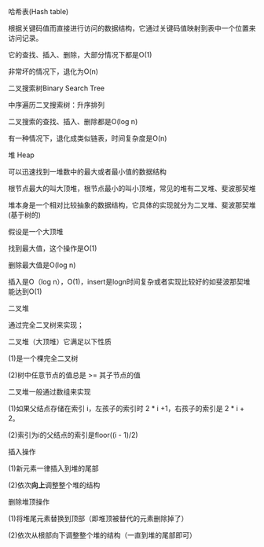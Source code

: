 哈希表(Hash table)

根据关键码值而直接进行访问的数据结构，它通过关键码值映射到表中一个位置来访问记录。

它的查找、插入、删除，大部分情况下都是O(1)

非常坏的情况下，退化为O(n)



二叉搜索树Binary Search Tree

中序遍历二叉搜索树：升序排列

二叉搜索的查找、插入、删除都是O(log n)

有一种情况下，退化成类似链表，时间复杂度是O(n)



堆 Heap

可以迅速找到一堆数中的最大或者最小值的数据结构

根节点最大的叫大顶堆，根节点最小的叫小顶堆，常见的堆有二叉堆、斐波那契堆



堆本身是一个相对比较抽象的数据结构，它具体的实现就分为二叉堆、斐波那契堆(基于树的)



假设是一个大顶堆

找到最大值，这个操作是O(1)

删除最大值是O(log n)

插入是O（log n），O(1)，insert是logn时间复杂或者实现比较好的如斐波那契堆能达到O(1)



二叉堆

通过完全二叉树来实现；

二叉堆（大顶堆）它满足以下性质

(1)是一个棵完全二叉树

(2)树中任意节点的值总是 >= 其子节点的值



二叉堆一般通过数组来实现

(1)如果父结点存储在索引 i，左孩子的索引时 2 * i +1，右孩子的索引是 2 * i + 2。

(2)索引为i的父结点的索引是floor((i - 1)/2)



插入操作

(1)新元素一律插入到堆的尾部

(2)依次**向上**调整整个堆的结构



删除堆顶操作

(1)将堆尾元素替换到顶部（即堆顶被替代的元素删除掉了）

(2)依次从根部向下调整整个堆的结构（一直到堆的尾部即可）